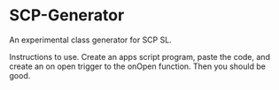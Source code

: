 # SCP-Generator
An experimental class generator for SCP SL.

Instructions to use.
Create an apps script program, paste the code, and create an on open trigger to the onOpen function. Then you should be good.
